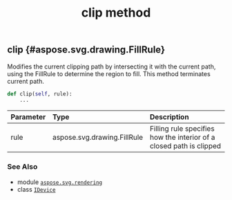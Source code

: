 ﻿---
title: clip method
second_title: Aspose.SVG for Python via .NET API References
description: 
type: docs
weight: 60
url: /python-net/aspose.svg.rendering/idevice/clip/
is_root: false
---

## clip {#aspose.svg.drawing.FillRule}

Modifies the current clipping path by intersecting it with the current path, using the FillRule to determine the region to fill. 
This method terminates current path.



```python
def clip(self, rule):
    ...
```


| Parameter | Type | Description |
| :- | :- | :- |
| rule | aspose.svg.drawing.FillRule | Filling rule specifies how the interior of a closed path is clipped |



### See Also
* module [`aspose.svg.rendering`](../../)
* class [`IDevice`](/svg/python-net/aspose.svg.rendering/idevice)
